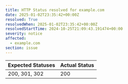 ```yaml
---
title: HTTP Status resolved for example.com
date: 2025-01-02T23:35:42+00:00Z
resolved: True
resolvedWhen: 2025-01-02T23:35:42+00:00Z
resolvedStartTime: 2024-10-25T21:09:43.191474+00:00
severity: notice
affected:
  - example.com
section: issue
---
```


| Expected Statuses | Actual Status  |
|-------------------|----------------|
| 200, 301, 302 | 200 |
